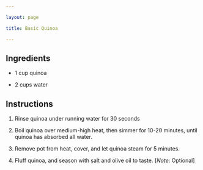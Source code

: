```yaml
---

layout: page

title: Basic Quinoa

---
```


## Ingredients

* 1 cup quinoa

* 2 cups water

## Instructions

1. Rinse quinoa under running water for 30 seconds

2. Boil quinoa over medium-high heat, then simmer for 10-20 minutes, until quinoa has absorbed all water.

3. Remove pot from heat, cover, and let quinoa steam for 5 minutes.

4. Fluff quinoa, and season with salt and olive oil to taste. [*Note*: Optional]


